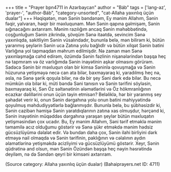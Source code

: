 +++
title = "Prayer bpn4711 in Azərbaycan"
author = "Báb"
tags = ['lang-az', 'prayer-', "author-Báb", "category-unsorted", "cat-Allaha yaxınlıq üçün dualar"]
+++
Həqiqətən, mən Sənin bəndənəm, Ey mənim Allahım, Sənin fəqir, yalvaran, həqir bir məxluqunam. Mən Sənin qapına gəlmişəm, Sənin sığınacağını axtarıram. Mənim razılığım ancaq Sənin məhəbbətində, coşğunluğum Sənin zikrində, şövqüm Sənə itaətdə, sevincim Sənə yaxınlıqda, sakitliyim Sənin vüsalındadır, bununla belə, mən bilirəm ki, bütün yaranmış şeylərin Sənin uca Zatına yolu bağlıdlr və bütün xilqət Sənin batini Varlığına yol tapmaqdan məhrum edilmişdir. Nə zaman mən Sənə yaxınlaşmağa cəhd edirəm, özümdə Sənin fəzlinin nişanələrindən başqa heç nə tapmıram və öz varlığımda Sənin inayətinin aşkar olmasını görürəm. Sadəcə Sənin bir məxluqun olan bir kimsə Səninlə qovuşmağa və Sənin hüzuruna yetişməyə necə can ata bilər, baxmayaraq ki, yaradılmış heç nə, əsla, nə Sənə şərik qoşula bilər, nə də bir şey Səni dərk edə bilər. Bu necə mümkün ola bilər ki, müti bəndə Səni tanısın və Sənin tərifini söyləsin, baxmayaraq ki, Sən Öz səltənətinin ələmətlərini və Öz hökmranlığının ecazkar dəlillərini onun üçün təyin etmisən? Beləliklə, hər bir yaranmış sey şəhadət verir ki, onun Sənin dərgahına yolu onun batini mahiyyətində qoyulmuş məhdudiyyətlərlə bağlanmışdır. Bununla belə, bu şübhəsizdir ki, Sənin cazibən həmişə Sənin yaratdıqlarının zatına xas olmuşdur, hərçənd ki, Sənin inayətinin müqəddəs dərgahına yaraşan şeylər bütün məxluqatın yetişməsindən çox ucadır. Bu, Ey mənim Allahım, Səni tərif etməklə mənim təmamilə acız olduğumu göstərir və Sənə şükr etməkdə mənim hədsiz gücsüzlüyümə dəlalət edir. Və bundan daha çox, Sənin ilahi birliyini dərk etməyə nail olmaqda və Sənin tərifinin, paklığının və cəlalının aydın əlamətlərinə yetişməkdə acizliyimi və gücsüzlüyümü göstərir. Xeyr, Sənin qüdrətinə and olsun, mən Sənin Özündən başqa heç nəyin həsrətində deyiləm, nə də Səndən qeyri bir kimsəni axtarıram.

(Source category: Allaha yaxınlıq üçün dualar)
(Bahaiprayers.net ID: 4711)
